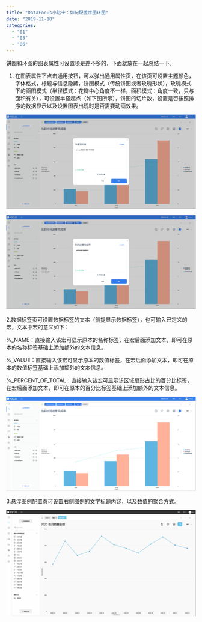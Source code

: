 ```yaml
---
title: "DataFocus小贴士：如何配置饼图环图"
date: "2019-11-18"
categories: 
  - "01"
  - "03"
  - "06"
---
```


饼图和环图的图表属性可设置项是差不多的，下面就放在一起总结一下。

1. 在图表属性下点击通用按钮，可以弹出通用属性页，在该页可设置主题颜色，字体格式，标题与信息隐藏，饼图模式（传统饼图或者玫瑰形状），玫瑰模式下的画图模式（半径模式：花瓣中心角度不一样，面积模式：角度一致，只与面积有关），可设置半径起点（如下图所示），饼图的切片数，设置是否按照排序的数据显示以及设置图表出现时是否需要动画效果。

![](images/word-image-76.png)

![](images/word-image-77.png)

2.数据标签页可设置数据标签的文本（前提显示数据标签），也可输入已定义的宏，文本中宏的意义如下：

%\_NAME：直接输入该宏可显示原本的名称标签，在宏后面添加文本，即可在原本的名称标签基础上添加额外的文本信息。

%\_VALUE：直接输入该宏可显示原本的数值标签，在宏后面添加文本，即可在原本的数值标签基础上添加额外的文本信息。

%\_PERCENT\_OF\_TOTAL：直接输入该宏可显示该区域扇形占比的百分比标签，在宏后面添加文本，即可在原本的百分比标签基础上添加额外的文本信息。

![](images/word-image-78.png)

3.悬浮图例配置页可设置右侧图例的文字标题内容，以及数值的聚合方式。

![](images/word-image-79.png)
